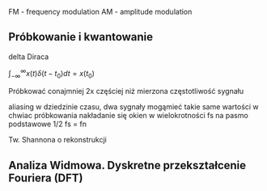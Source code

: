 FM - frequency modulation
AM - amplitude modulation

## Próbkowanie i kwantowanie
delta Diraca

$\int^\infty_{-\infty} x(t)\delta(t-t_0)dt = x(t_0)$

Próbkować conajmniej 2x częściej niż mierzona częstotliwość sygnału

aliasing w dziedzinie czasu, dwa sygnały mogąmieć takie same wartości w chwiac próbkowania
nakładanie się okien w wielokrotności fs na pasmo podstawowe
1/2 fs = fn

Tw. Shannona o rekonstrukcji

## Analiza Widmowa. Dyskretne przekształcenie Fouriera (DFT)




